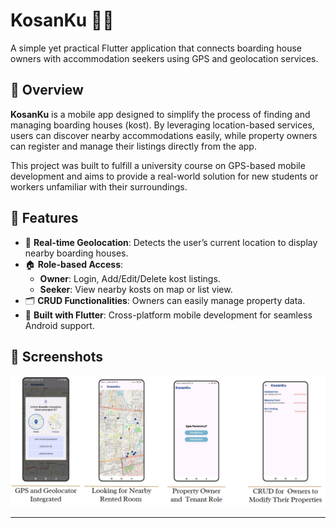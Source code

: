 # KosanKu 🏡📍

A simple yet practical Flutter application that connects boarding house owners with accommodation seekers using GPS and geolocation services.

## 🌟 Overview

**KosanKu** is a mobile app designed to simplify the process of finding and managing boarding houses (kost). By leveraging location-based services, users can discover nearby accommodations easily, while property owners can register and manage their listings directly from the app.

This project was built to fulfill a university course on GPS-based mobile development and aims to provide a real-world solution for new students or workers unfamiliar with their surroundings.

## 🔧 Features

- 📍 **Real-time Geolocation**: Detects the user’s current location to display nearby boarding houses.
- 🏠 **Role-based Access**:
  - **Owner**: Login, Add/Edit/Delete kost listings.
  - **Seeker**: View nearby kosts on map or list view.
- 🗂️ **CRUD Functionalities**: Owners can easily manage property data.
- 📱 **Built with Flutter**: Cross-platform mobile development for seamless Android support.

## 📸 Screenshots  
![Kosanku Pages](lib/ss_kosanku.png)


---
